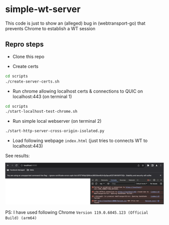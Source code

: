 # simple-wt-server

This code is just to show an (alleged) bug in (webtransport-go) that prevents Chrome to establish a WT session

## Repro steps

- Clone this repo

- Create certs

```bash
cd scripts
./create-server-certs.sh
```

- Run chrome allowing localhost certs & connections to QUIC on localhost:443 (on terminal 1)

```bash
cd scripts
./start-localhost-test-chrome.sh
```

- Run simple local webserver (on terminal 2)

```bash
./start-http-server-cross-origin-isolated.py
```

- Load following webpage `index.html` (just tries to connects WT to localhost:443)

See results:

![Connection error](./pics/error.png)

PS: I have used following Chrome `Version 119.0.6045.123 (Official Build) (arm64)`
